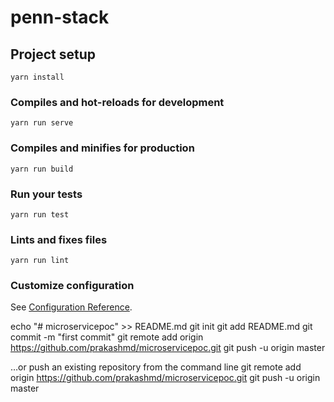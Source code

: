 # penn-stack

## Project setup
```
yarn install
```

### Compiles and hot-reloads for development
```
yarn run serve
```

### Compiles and minifies for production
```
yarn run build
```

### Run your tests
```
yarn run test
```

### Lints and fixes files
```
yarn run lint
```

### Customize configuration
See [Configuration Reference](https://cli.vuejs.org/config/).


echo "# microservicepoc" >> README.md
git init
git add README.md
git commit -m "first commit"
git remote add origin https://github.com/prakashmd/microservicepoc.git
git push -u origin master

…or push an existing repository from the command line
git remote add origin https://github.com/prakashmd/microservicepoc.git
git push -u origin master
